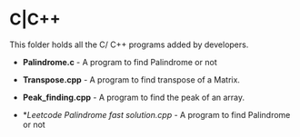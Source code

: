 # C|C++

This folder holds all the C/ C++ programs added by developers.

- **Palindrome.c** - A program to find Palindrome or not

- **Transpose.cpp** - A program to find transpose of a Matrix.

- **Peak_finding.cpp** - A program to find the peak of an array.

- **Leetcode Palindrome fast solution.cpp* - A program to find Palindrome or not
